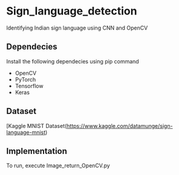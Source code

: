 # Sign_language_detection
Identifying Indian sign language using CNN and OpenCV

## Dependecies
Install the following dependecies using pip command 

* OpenCV
* PyTorch
* Tensorflow
* Keras

## Dataset 
[Kaggle MNIST Dataset(https://www.kaggle.com/datamunge/sign-language-mnist)

## Implementation

To run, execute Image_return_OpenCV.py


